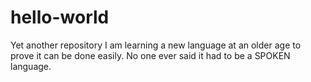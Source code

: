 # hello-world
Yet another repository
I am learning a new language at an older age to prove it can be done easily. No one ever said it had to be a SPOKEN language.
